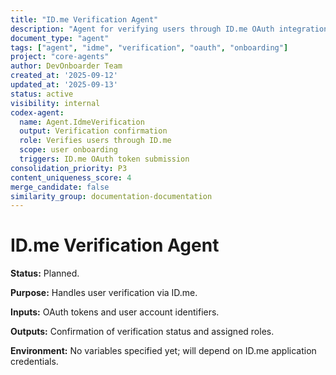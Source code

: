 ```yaml
---
title: "ID.me Verification Agent"
description: "Agent for verifying users through ID.me OAuth integration during onboarding process"
document_type: "agent"
tags: ["agent", "idme", "verification", "oauth", "onboarding"]
project: "core-agents"
author: DevOnboarder Team
created_at: '2025-09-12'
updated_at: '2025-09-13'
status: active
visibility: internal
codex-agent:
  name: Agent.IdmeVerification
  output: Verification confirmation
  role: Verifies users through ID.me
  scope: user onboarding
  triggers: ID.me OAuth token submission
consolidation_priority: P3
content_uniqueness_score: 4
merge_candidate: false
similarity_group: documentation-documentation
---
```


# ID.me Verification Agent

**Status:** Planned.

**Purpose:** Handles user verification via ID.me.

**Inputs:** OAuth tokens and user account identifiers.

**Outputs:** Confirmation of verification status and assigned roles.

**Environment:** No variables specified yet; will depend on ID.me application credentials.
